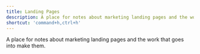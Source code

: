 ```yaml
---
title: Landing Pages
description: A place for notes about marketing landing pages and the work that goes into make them.
shortcut: 'command+h,ctrl+h'
---
```


A place for notes about marketing landing pages and the work that goes into make them.
